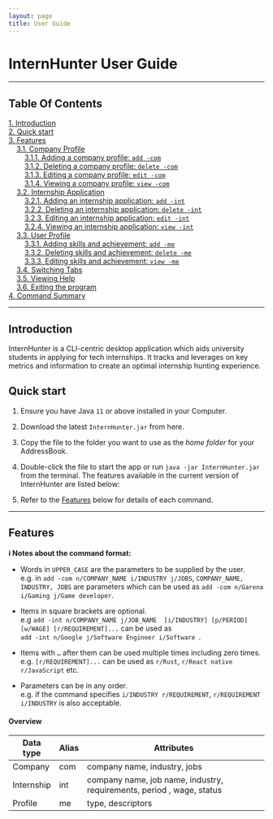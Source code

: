 ```yaml
---
layout: page
title: User Guide
---
```


# InternHunter User Guide

---

## Table Of Contents

[1. Introduction](#introduction) <br />
[2. Quick start](#quick-start) <br />
[3. Features](#features) <br />
&nbsp;&nbsp;&nbsp;&nbsp;[3.1. Company Profile](#company-profile) <br />
&nbsp;&nbsp;&nbsp;&nbsp;&nbsp;&nbsp;&nbsp;&nbsp;[3.1.1. Adding a company profile: `add -com`](#Adding-a-company-profile) <br />
&nbsp;&nbsp;&nbsp;&nbsp;&nbsp;&nbsp;&nbsp;&nbsp;[3.1.2. Deleting a company profile: `delete -com`](#Deleting-a-company-profile) <br />
&nbsp;&nbsp;&nbsp;&nbsp;&nbsp;&nbsp;&nbsp;&nbsp;[3.1.3. Editing a company profile: `edit -com`](#Editing-a-company-profile) <br />
&nbsp;&nbsp;&nbsp;&nbsp;&nbsp;&nbsp;&nbsp;&nbsp;[3.1.4. Viewing a company profile: `view -com`](#Viewing-a-company-profile) <br />
&nbsp;&nbsp;&nbsp;&nbsp;[3.2. Internship Application](#internship-application) <br />
&nbsp;&nbsp;&nbsp;&nbsp;&nbsp;&nbsp;&nbsp;&nbsp;[3.2.1. Adding an internship application: `add -int`](#Adding-an-internship-application) <br />
&nbsp;&nbsp;&nbsp;&nbsp;&nbsp;&nbsp;&nbsp;&nbsp;[3.2.2. Deleting an internship application: `delete -int`](#Deleting-an-internship-application) <br />
&nbsp;&nbsp;&nbsp;&nbsp;&nbsp;&nbsp;&nbsp;&nbsp;[3.2.3. Editing an internship application: `edit -int`](#Editing-an-internship-application) <br />
&nbsp;&nbsp;&nbsp;&nbsp;&nbsp;&nbsp;&nbsp;&nbsp;[3.2.4. Viewing an internship application: `view -int`](#Viewing-an-internship-application) <br />
&nbsp;&nbsp;&nbsp;&nbsp;[3.3. User Profile](#user-profile) <br />
&nbsp;&nbsp;&nbsp;&nbsp;&nbsp;&nbsp;&nbsp;&nbsp;[3.3.1. Adding skills and achievement: `add -me`](#Adding-skills-and-achievement) <br />
&nbsp;&nbsp;&nbsp;&nbsp;&nbsp;&nbsp;&nbsp;&nbsp;[3.3.2. Deleting skills and achievement: `delete -me`](#Deleting-skills-and-achievement) <br />
&nbsp;&nbsp;&nbsp;&nbsp;&nbsp;&nbsp;&nbsp;&nbsp;[3.3.3. Editing skills and achievement: `view -me`](#Editing-skills-and-achievement) <br />
&nbsp;&nbsp;&nbsp;&nbsp;[3.4. Switching Tabs](#switching-tabs) <br />
&nbsp;&nbsp;&nbsp;&nbsp;[3.5. Viewing Help](#viewing-help) <br />
&nbsp;&nbsp;&nbsp;&nbsp;[3.6. Exiting the program](#exiting-the-program) <br />
[4. Command Summary](#command-summary) <br />

---

## Introduction

InternHunter is a CLI-centric desktop application which aids university students in applying for tech internships. It tracks and leverages on key metrics and information to create an optimal internship hunting experience.

## Quick start

1. Ensure you have Java `11` or above installed in your Computer.

1. Download the latest `InternHunter.jar` from here.

1. Copy the file to the folder you want to use as the _home folder_ for your AddressBook.

1. Double-click the file to start the app or run `java -jar InternHunter.jar` from the terminal. The features available in the current version of InternHunter are listed below: 

1. Refer to the [Features](#features) below for details of each command.

--------------------------------------------------------------------------------------------------------------------

## Features

<div markdown="block" class="alert alert-info">

**:information_source: Notes about the command format:**<br>

* Words in `UPPER_CASE` are the parameters to be supplied by the user.<br>
  e.g. in `add -com n/COMPANY_NAME i/INDUSTRY j/JOBS`, `COMPANY_NAME, INDUSTRY, JOBS` are parameters which can be used as `add -com n/Garena i/Gaming j/Game developer`.

* Items in square brackets are optional.<br>
  e.g `add -int n/COMPANY_NAME j/JOB_NAME  [i/INDUSTRY] [p/PERIOD] [w/WAGE] [r/REQUIREMENT]...` can be used as <br/> `add -int n/Google j/Software Engineer i/Software
`.

* Items with `…`​ after them can be used multiple times including zero times.<br>
  e.g. `[r/REQUIREMENT]...​` can be used as `r/Rust`, `r/React native r/JavaScript` etc.

* Parameters can be in any order.<br>
  e.g. if the command specifies `i/INDUSTRY r/REQUIREMENT`, `r/REQUIREMENT i/INDUSTRY` is also acceptable.

</div>

#### Overview
Data type | Alias | Attributes
----------|-------|-----------
Company | com | company name, industry, jobs
Internship | int | company name, job name, industry, requirements, period , wage, status
Profile | me | type, descriptors


